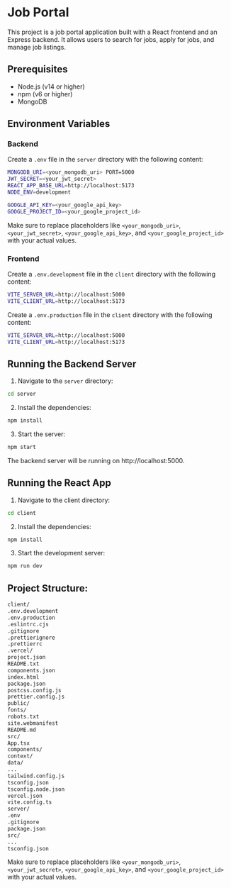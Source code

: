 # Job Portal

This project is a job portal application built with a React frontend and an Express backend. It allows users to search for jobs, apply for jobs, and manage job listings.

## Prerequisites

- Node.js (v14 or higher)
- npm (v6 or higher)
- MongoDB

## Environment Variables

### Backend

Create a `.env` file in the `server` directory with the following content:

```sh
MONGODB_URI=<your_mongodb_uri> PORT=5000
JWT_SECRET=<your_jwt_secret>
REACT_APP_BASE_URL=http://localhost:5173
NODE_ENV=development

GOOGLE_API_KEY=<your_google_api_key>
GOOGLE_PROJECT_ID=<your_google_project_id>
```

Make sure to replace placeholders like `<your_mongodb_uri>`, `<your_jwt_secret>`, `<your_google_api_key>`, and `<your_google_project_id>` with your actual values.

### Frontend

Create a `.env.development` file in the `client` directory with the following content:

```sh
VITE_SERVER_URL=http://localhost:5000
VITE_CLIENT_URL=http://localhost:5173
```

Create a `.env.production` file in the `client` directory with the following content:

```sh
VITE_SERVER_URL=http://localhost:5000
VITE_CLIENT_URL=http://localhost:5173
```

## Running the Backend Server

1. Navigate to the `server` directory:

```sh
cd server
```

2. Install the dependencies:

```sh
npm install
```

3. Start the server:

```sh
npm start
```

The backend server will be running on http://localhost:5000.

## Running the React App

1. Navigate to the client directory:

```sh
cd client
```

2. Install the dependencies:

```sh
npm install
```

3. Start the development server:

```sh
npm run dev
```

## Project Structure:

```markdown
client/
.env.development
.env.production
.eslintrc.cjs
.gitignore
.prettierignore
.prettierrc
.vercel/
project.json
README.txt
components.json
index.html
package.json
postcss.config.js
prettier.config.js
public/
fonts/
robots.txt
site.webmanifest
README.md
src/
App.tsx
components/
context/
data/
...
tailwind.config.js
tsconfig.json
tsconfig.node.json
vercel.json
vite.config.ts
server/
.env
.gitignore
package.json
src/
...
tsconfig.json
```

Make sure to replace placeholders like `<your_mongodb_uri>`, `<your_jwt_secret>`, `<your_google_api_key>`, and `<your_google_project_id>` with your actual values.
